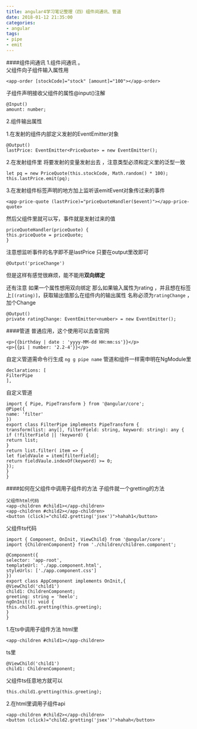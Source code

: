 ```yaml
---
title: angular4学习笔记整理（四）组件间通讯、管道
date: 2018-01-12 21:35:00
categories:
- angular
tags:
- pipe 
- emit
---
```

####组件间通讯
1.组件间通讯 。  
父组件向子组件输入属性用
```
<app-order [stockCode]="stock" [amount]="100"></app-order>
```
子组件声明接收父组件的属性@input()注解
```
@Input()
amount: number;
```

2.组件输出属性

1.在发射的组件内部定义发射的EventEmitter对象
```
@Output()
lastPrice: EventEmitter<PriceQuote> = new EventEmitter();
```
2.在发射组件里 将要发射的变量发射出去 ，注意类型必须和定义里的泛型一致
```
let pq = new PriceQuote(this.stockCode, Math.random() * 100);
this.lastPrice.emit(pq);
```
3.在发射组件标签声明的地方加上监听该emitEvent对象传过来的事件
```
<app-price-quote (lastPrice)="priceQuoteHandler($event)"></app-price-quote>
```

然后父组件里就可以写，事件就是发射过来的值
```
priceQuoteHandler(priceQuote) {
this.priceQuote = priceQuote;
}
```
注意想监听事件的名字即不是lastPrice 只要在output里改即可
```
@Output('priceChange')
```
但是这样有感觉很麻烦，能不能用**双向绑定**

还有注意 如果一个属性想用双向绑定 那么如果输入属性为rating ，并且想在标签上```[(rating)]```，获取输出值那么在组件内的输出属性 名称必须为```ratingChange```  ，加个Change
```
@Output()
private ratingChange: EventEmitter<number> = new EventEmitter();
```

####管道
普通应用，这个使用可以去查官网
```
<p>{{birthday | date : 'yyyy-MM-dd HH:mm:ss'}}</p>
<p>{{pi | number: '2.2-4'}}</p>
```
自定义管道需命令行生成 ```ng g pipe name```
管道和组件一样需申明在NgModule里
```
declarations: [
FilterPipe
],
```
自定义管道
```
import { Pipe, PipeTransform } from '@angular/core';
@Pipe({
name: 'filter'
})
export class FilterPipe implements PipeTransform {
transform(list: any[], filterField: string, keyword: string): any {
if (!filterField || !keyword) {
return list;
}
return list.filter( item => {
let fieldVaule = item[filterField];
return fieldVaule.indexOf(keyword) >= 0;
});
}
}
```
####如何在父组件中调用子组件的方法
子组件就一个gretting的方法
```
父组件html代码
<app-children #child1></app-children>
<app-children #child2></app-children>
<button (click)="child2.gretting('jsex')">hahah1</button>
```
父组件ts代码
```
import { Component, OnInit, ViewChild} from '@angular/core';
import {ChildrenComponent} from './children/children.component';

@Component({
selector: 'app-root',
templateUrl: './app.component.html',
styleUrls: ['./app.component.css']
})
export class AppComponent implements OnInit,{
@ViewChild('child1')
child1: ChildrenComponent;
greeting: string = 'heelo';
ngOnInit(): void {
this.child1.gretting(this.greeting);
}
}
```

1.在ts中调用子组件方法
html里
```
<app-children #child1></app-children>
```
ts里
```
@ViewChild('child1')
child1: ChildrenComponent;
```
父组件ts任意地方就可以
```
this.child1.gretting(this.greeting);
```

2.在html里调用子组件api
```
<app-children #child2></app-children>
<button (click)="child2.gretting('jsex')">hahah</button>
```

